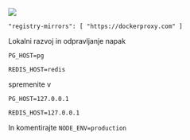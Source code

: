 ![](https://pub-b8db533c86124200a9d799bf3ba88099.r2.dev/2023/03/wbhiRD1.webp)

```
"registry-mirrors": [ "https://dockerproxy.com" ]
```

Lokalni razvoj in odpravljanje napak

```
PG_HOST=pg

REDIS_HOST=redis
```

spremenite v

```
PG_HOST=127.0.0.1

REDIS_HOST=127.0.0.1

```

In komentirajte `NODE_ENV=production`
